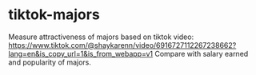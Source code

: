 # tiktok-majors
Measure attractiveness of majors based on tiktok video: https://www.tiktok.com/@shaykarenn/video/6916727112267238662?lang=en&is_copy_url=1&is_from_webapp=v1
Compare with salary earned and popularity of majors.